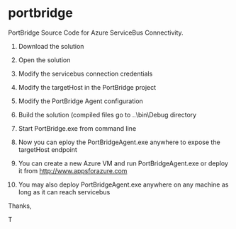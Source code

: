 portbridge
==========

PortBridge Source Code for Azure ServiceBus Connectivity.

1) Download the solution

2) Open the solution

3) Modify the servicebus connection credentials

4) Modify the targetHost in the PortBridge project

5) Modify the PortBridge Agent configuration

6) Build the solution (compiled files go to ..\bin\Debug directory

7) Start PortBridge.exe from command line

8) Now you can eploy the PortBridgeAgent.exe anywhere to expose the targetHost endpoint

9) You can create a new Azure VM and run PortBridgeAgent.exe or deploy it from http://www.appsforazure.com 

10) You may also deploy PortBridgeAgent.exe anywhere on any machine as long as it can reach servicebus


Thanks,

T

